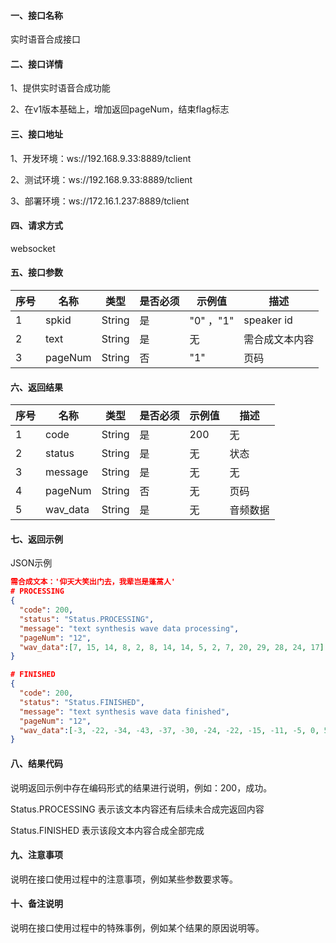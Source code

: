 #### 一、接口名称

实时语音合成接口

#### 二、接口详情

 1、提供实时语音合成功能
 
 2、在v1版本基础上，增加返回pageNum，结束flag标志

#### 三、接口地址

 1、开发环境：ws://192.168.9.33:8889/tclient
 
 2、测试环境：ws://192.168.9.33:8889/tclient
 
 3、部署环境：ws://172.16.1.237:8889/tclient

#### 四、请求方式

websocket

#### 五、接口参数

| 序号 | 名称    | 类型   | 是否必须 | 示例值     | 描述           |
| ---- | ------- | ------ | -------- | ---------- | -------------- |
| 1    | spkid   | String | 是       | "0"  ，"1" | speaker id     |
| 2    | text    | String | 是       | 无         | 需合成文本内容 |
| 3    | pageNum | String | 否       | "1"        | 页码           |



#### 六、返回结果

| 序号 | 名称     | 类型   | 是否必须 | 示例值 | 描述     |
| ---- | -------- | ------ | -------- | ------ | -------- |
| 1    | code     | String | 是       | 200    | 无       |
| 2    | status   | String | 是       | 无     | 状态     |
| 3    | message  | String | 是       | 无     | 无       |
| 4    | pageNum  | String | 否       | 无     | 页码     |
| 5    | wav_data | String | 是       | 无     | 音频数据 |

#### 七、返回示例

JSON示例

```json
需合成文本：'仰天大笑出门去，我辈岂是蓬蒿人'
# PROCESSING
{
  "code": 200,
  "status": "Status.PROCESSING",
  "message": "text synthesis wave data processing",
  "pageNum": "12",
  "wav_data":[7, 15, 14, 8, 2, 8, 14, 14, 5, 2, 7, 20, 29, 28, 24, 17]
}

# FINISHED
{
  "code": 200,
  "status": "Status.FINISHED",
  "message": "text synthesis wave data finished",
  "pageNum": "12",
  "wav_data":[-3, -22, -34, -43, -37, -30, -24, -22, -15, -11, -5, 0, 5]
}
```

#### 八、结果代码

说明返回示例中存在编码形式的结果进行说明，例如：200，成功。

Status.PROCESSING  表示该文本内容还有后续未合成完返回内容

Status.FINISHED  表示该段文本内容合成全部完成

#### 九、注意事项

说明在接口使用过程中的注意事项，例如某些参数要求等。

#### 十、备注说明

说明在接口使用过程中的特殊事例，例如某个结果的原因说明等。